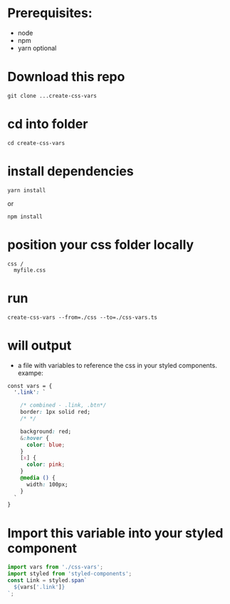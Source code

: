 # Prerequisites:

- node
- npm
- yarn optional

# Download this repo

```
git clone ...create-css-vars
```

# cd into folder

```
cd create-css-vars
```

# install dependencies

```
yarn install
```

or

```
npm install
```

# position your css folder locally 
```
css /
  myfile.css
```
# run 
```
create-css-vars --from=./css --to=./css-vars.ts
```
# will output 
- a file with variables to reference the css in your styled components.
exampe:
```css
const vars = {
  '.link': `

    /* combined - .link, .btn*/
    border: 1px solid red;
    /* */

    background: red;
    &:hover {
      color: blue;
    }
    [x] {
      color: pink;
    }
    @media () {
      width: 100px;
    }
  `
}

```

# Import this variable into your styled component
```typescript
import vars from './css-vars';
import styled from 'styled-components';
const Link = styled.span`
  ${vars['.link']}
`;

```